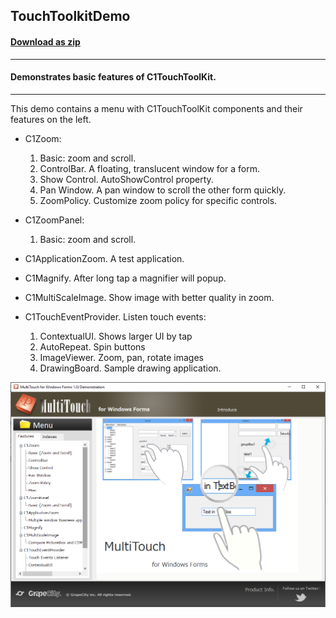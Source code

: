 ## TouchToolkitDemo
#### [Download as zip](https://grapecity.github.io/DownGit/#/home?url=https://github.com/GrapeCity/ComponentOne-WinForms-Samples/tree/master/NetFramework\TouchToolkit\CS\TouchToolkitDemo)
____
#### Demonstrates basic features of C1TouchToolKit.
____
This demo contains a menu with C1TouchToolKit components and their features on the left.

* C1Zoom:
    1. Basic: zoom and scroll.
    2. ControlBar. A floating, translucent window for a form.
    3. Show Control. AutoShowControl property.
    4. Pan Window. A pan window to scroll the other form quickly.
    5. ZoomPolicy. Customize zoom policy for specific controls.

* C1ZoomPanel:
    1. Basic: zoom and scroll.

* C1ApplicationZoom. A test application.
* C1Magnify. After long tap a magnifier will popup.
* C1MultiScaleImage. Show image with better quality in zoom.
* C1TouchEventProvider. Listen touch events:
    1. ContextualUI. Shows larger UI by tap
    2. AutoRepeat. Spin buttons
    3. ImageViewer. Zoom, pan, rotate images
    4. DrawingBoard. Sample drawing application.

![screenshot](screenshot.png)
